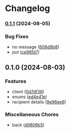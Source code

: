 # Changelog

### [0.1.1](https://www.github.com/brokeyourbike/emq-api-client-php/compare/v0.1.0...v0.1.1) (2024-08-05)


### Bug Fixes

* no message ([608d9b8](https://www.github.com/brokeyourbike/emq-api-client-php/commit/608d9b8886e0c60dee88e806f0134da059a763f4))
* put ([ce96fd7](https://www.github.com/brokeyourbike/emq-api-client-php/commit/ce96fd713cafd8273966f07e8d31c617b2206b34))

## 0.1.0 (2024-08-03)


### Features

* client ([0d7df36](https://www.github.com/brokeyourbike/emq-api-client-php/commit/0d7df360c3b76f703064bfdfc3d9fd3b553244fb))
* enums ([ed4e41e](https://www.github.com/brokeyourbike/emq-api-client-php/commit/ed4e41ede4a27e1d3eff8210e494f32397f3cd9f))
* recipient details ([9e96ee9](https://www.github.com/brokeyourbike/emq-api-client-php/commit/9e96ee9390676d3e06f0ab6087189d8dd00cd1fe))


### Miscellaneous Chores

* back ([d9806b5](https://www.github.com/brokeyourbike/emq-api-client-php/commit/d9806b5ba1d40b501f9a06fd70730b2db9930fc2))
